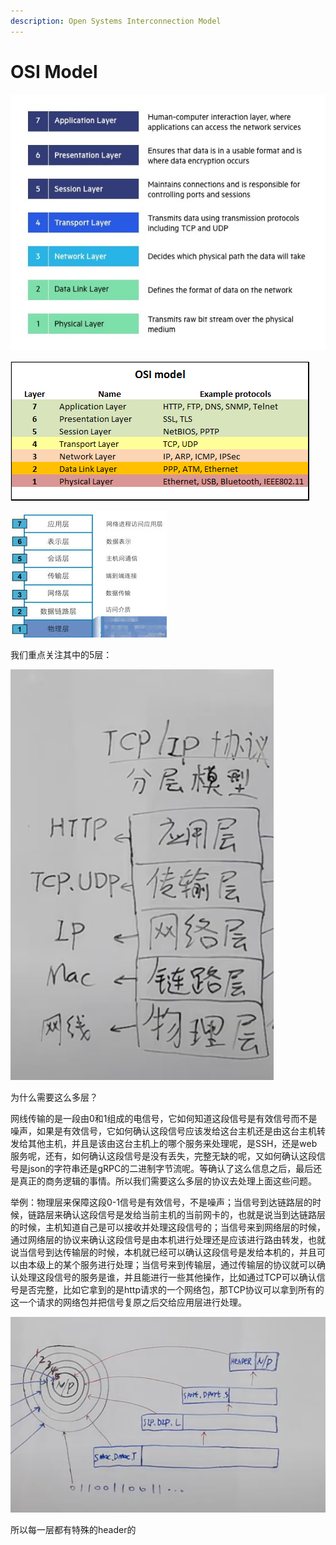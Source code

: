 ```yaml
---
description: Open Systems Interconnection Model
---
```


# OSI Model

![](../.gitbook/assets/image%20%2846%29.png)

![](../.gitbook/assets/image%20%2845%29.png)

![](../.gitbook/assets/image%20%2853%29.png)

我们重点关注其中的5层：

![](../.gitbook/assets/image%20%2859%29.png)

为什么需要这么多层？

网线传输的是一段由0和1组成的电信号，它如何知道这段信号是有效信号而不是噪声，如果是有效信号，它如何确认这段信号应该发给这台主机还是由这台主机转发给其他主机，并且是该由这台主机上的哪个服务来处理呢，是SSH，还是web服务呢，还有，如何确认这段信号是没有丢失，完整无缺的呢，又如何确认这段信号是json的字符串还是gRPC的二进制字节流呢。等确认了这么信息之后，最后还是真正的商务逻辑的事情。所以我们需要这么多层的协议去处理上面这些问题。

举例：物理层来保障这段0-1信号是有效信号，不是噪声；当信号到达链路层的时候，链路层来确认这段信号是发给当前主机的当前网卡的，也就是说当到达链路层的时候，主机知道自己是可以接收并处理这段信号的；当信号来到网络层的时候，通过网络层的协议来确认这段信号是由本机进行处理还是应该进行路由转发，也就说当信号到达传输层的时候，本机就已经可以确认这段信号是发给本机的，并且可以由本级上的某个服务进行处理；当信号来到传输层，通过传输层的协议就可以确认处理这段信号的服务是谁，并且能进行一些其他操作，比如通过TCP可以确认信号是否完整，比如它拿到的是http请求的一个网络包，那TCP协议可以拿到所有的这一个请求的网络包并把信号复原之后交给应用层进行处理。

![](../.gitbook/assets/image%20%2864%29.png)

所以每一层都有特殊的header的













